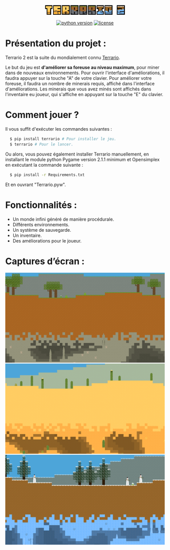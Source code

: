 <div align="center">
  <img src="Images/ui/logo.png" alt="Terrario 2 Logo" width="50%">
</div>


<div align="center">
    
[![python version](https://img.shields.io/pypi/pyversions/terrario?style=for-the-badge)](https://pypi.org/project/terrario/)
[![license](https://img.shields.io/github/license/MaitreRenard18/Terrario-2.svg?style=for-the-badge)](https://github.com/MaitreRenard18/Terrario-2/blob/master/LICENSE)

</div>

# Présentation du projet :
Terrario 2 est la suite du mondialement connu [Terrario](https://github.com/MaitreRenard18/Terrario).

Le but du jeu est <b> d'améliorer sa foreuse au niveau maximum</b>, pour miner dans de nouveaux environnements.
Pour ouvrir l'interface d'améliorations, il faudra appuyer sur la touche "A" de votre clavier.
Pour améliorer votre foreuse, il faudra un nombre de minerais requis, affiché dans l'interface d'améliorations.
Les minerais que vous avez minés sont affichés dans l'inventaire eu joueur, qui s'affiche en appuyant sur la touche "E" du clavier.

# Comment jouer ?
Il vous suffit d'exécuter les commandes suivantes :
```bash
  $ pip install terrario # Pour installer le jeu.
  $ terrario # Pour le lancer.
```

Ou alors, vous pouvez également installer Terrario manuellement, en installant le module python Pygame version 2.1.1 minimum et Opensimplex en exécutant la commande suivante :
```bash
  $ pip install -r Requirements.txt
```
Et en ouvrant "Terrario.pyw".

# Fonctionnalités :
- Un monde infini généré de manière procédurale.
- Différents environnements.
- Un système de sauvegarde.
- Un inventaire.
- Des améliorations pour le joueur.

# Captures d’écran :
![Forêt](Images/screenshots/forest.png)
![Desert](Images/screenshots/desert.png)
![Biome neige](Images/screenshots/snow.png)
